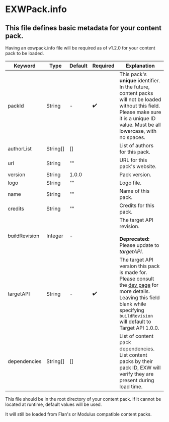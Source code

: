 # EXWPack.info

## This file defines basic metadata for your content pack.

Having an exwpack.info file will be required as of v1.2.0 for your content pack to be loaded.

| Keyword           | Type     | Default | Required           | Explanation                                                                                                                                                                                                                           |
|-------------------|----------|---------|--------------------|---------------------------------------------------------------------------------------------------------------------------------------------------------------------------------------------------------------------------------------|
| packId            | String   | -       | :heavy_check_mark: | This pack's **unique** identifier.<br/>In the future, content packs will not be loaded without this field. Please make sure it is a unique ID value. Must be all lowercase, with no spaces.                                           |
| authorList        | String[] | []      |                    | List of authors for this pack.                                                                                                                                                                                                        |
| url               | String   | ""      |                    | URL for this pack's website.                                                                                                                                                                                                          |
| version           | String   | 1.0.0   |                    | Pack version.                                                                                                                                                                                                                         |
| logo              | String   | ""      |                    | Logo file.                                                                                                                                                                                                                            |
| name              | String   | ""      |                    | Name of this pack.                                                                                                                                                                                                                    |
| credits           | String   | ""      |                    | Credits for this pack.                                                                                                                                                                                                                |
| ~~buildRevision~~ | Integer  | -       |                    | The target API revision.<br/><br/>**Deprecated:** Please update to _targetAPI_.                                                                                                                                                       |
| targetAPI         | String   | -       | :heavy_check_mark: | The target API version this pack is made for. Please consult the [dev page](https://exw.rainyville.org/dev/api-targets) for more details. Leaving this field blank while specifying `buildRevision` will default to Target API 1.0.0. |
| dependencies      | String[] | []      |                    | List of content pack dependencies. List content packs by their pack ID, EXW will verify they are present during load time.                                                                                                            |

This file should be in the root directory of your content pack.
If it cannot be located at runtime, default values will be used.

It will still be loaded from Flan's or Modulus compatible content packs.